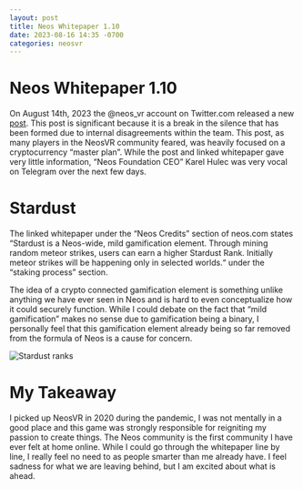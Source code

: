 ```yaml
---
layout: post
title: Neos Whitepaper 1.10
date: 2023-08-16 14:35 -0700
categories: neosvr
---
```

# Neos Whitepaper 1.10

On August 14th, 2023 the @neos_vr account on Twitter.com released a new [post](https://twitter.com/neos_vr/status/1691112945617444864?s=20). This post is significant because it is a break in the silence that has been formed due to internal disagreements within the team. This post, as many players in the NeosVR community feared, was heavily focused on a cryptocurrency “master plan”. While the post and linked whitepaper gave very little information, “Neos Foundation CEO” Karel Hulec was very vocal on Telegram over the next few days. 

# Stardust

The linked whitepaper under the “Neos Credits” section of neos.com states “Stardust is a Neos-wide, mild gamification element. Through mining random meteor strikes, users can earn a higher Stardust Rank. Initially meteor strikes will be happening only in selected worlds.“ under the “staking process” section. 


The idea of a crypto connected gamification element is something unlike anything we have ever seen in Neos and is hard to even conceptualize how it could securely function. While I could debate on the fact that “mild gamification” makes no sense due to gamification being a binary, I personally feel that this gamification element already being so far removed from the formula of Neos is a cause for concern.


![Stardust ranks](https://alizardguy.github.io/myblog/assets/images/neosvr/stardust-ranks.png)

# My Takeaway

I picked up NeosVR in 2020 during the pandemic, I was not mentally in a good place and this game was strongly responsible for reigniting my passion to create things. The Neos community is the first community I have ever felt at home online. While I could go through the whitepaper line by line, I really feel no need to as people smarter than me already have. I feel sadness for what we are leaving behind, but I am excited about what is ahead. 